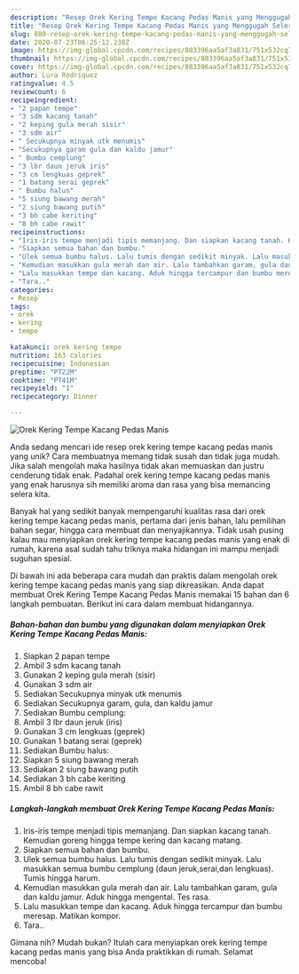 ```yaml
---
description: "Resep Orek Kering Tempe Kacang Pedas Manis yang Menggugah Selera"
title: "Resep Orek Kering Tempe Kacang Pedas Manis yang Menggugah Selera"
slug: 880-resep-orek-kering-tempe-kacang-pedas-manis-yang-menggugah-selera
date: 2020-07-23T06:25:12.238Z
image: https://img-global.cpcdn.com/recipes/883396aa5af3a831/751x532cq70/orek-kering-tempe-kacang-pedas-manis-foto-resep-utama.jpg
thumbnail: https://img-global.cpcdn.com/recipes/883396aa5af3a831/751x532cq70/orek-kering-tempe-kacang-pedas-manis-foto-resep-utama.jpg
cover: https://img-global.cpcdn.com/recipes/883396aa5af3a831/751x532cq70/orek-kering-tempe-kacang-pedas-manis-foto-resep-utama.jpg
author: Lura Rodriquez
ratingvalue: 4.5
reviewcount: 6
recipeingredient:
- "2 papan tempe"
- "3 sdm kacang tanah"
- "2 keping gula merah sisir"
- "3 sdm air"
- " Secukupnya minyak utk menumis"
- "Secukupnya garam gula dan kaldu jamur"
- " Bumbu cemplung"
- "3 lbr daun jeruk iris"
- "3 cm lengkuas geprek"
- "1 batang serai geprek"
- " Bumbu halus"
- "5 siung bawang merah"
- "2 siung bawang putih"
- "3 bh cabe keriting"
- "8 bh cabe rawit"
recipeinstructions:
- "Iris-iris tempe menjadi tipis memanjang. Dan siapkan kacang tanah. Kemudian goreng hingga tempe kering dan kacang matang."
- "Siapkan semua bahan dan bumbu."
- "Ulek semua bumbu halus. Lalu tumis dengan sedikit minyak. Lalu masukkan semua bumbu cemplung (daun jeruk,serai,dan lengkuas). Tumis hingga harum."
- "Kemudian masukkan gula merah dan air. Lalu tambahkan garam, gula dan kaldu jamur. Aduk hingga mengental. Tes rasa."
- "Lalu masukkan tempe dan kacang. Aduk hingga tercampur dan bumbu meresap. Matikan kompor."
- "Tara.."
categories:
- Resep
tags:
- orek
- kering
- tempe

katakunci: orek kering tempe 
nutrition: 163 calories
recipecuisine: Indonesian
preptime: "PT22M"
cooktime: "PT41M"
recipeyield: "1"
recipecategory: Dinner

---
```



![Orek Kering Tempe Kacang Pedas Manis](https://img-global.cpcdn.com/recipes/883396aa5af3a831/751x532cq70/orek-kering-tempe-kacang-pedas-manis-foto-resep-utama.jpg)

Anda sedang mencari ide resep orek kering tempe kacang pedas manis yang unik? Cara membuatnya memang tidak susah dan tidak juga mudah. Jika salah mengolah maka hasilnya tidak akan memuaskan dan justru cenderung tidak enak. Padahal orek kering tempe kacang pedas manis yang enak harusnya sih memiliki aroma dan rasa yang bisa memancing selera kita.

Banyak hal yang sedikit banyak mempengaruhi kualitas rasa dari orek kering tempe kacang pedas manis, pertama dari jenis bahan, lalu pemilihan bahan segar, hingga cara membuat dan menyajikannya. Tidak usah pusing kalau mau menyiapkan orek kering tempe kacang pedas manis yang enak di rumah, karena asal sudah tahu triknya maka hidangan ini mampu menjadi suguhan spesial.




Di bawah ini ada beberapa cara mudah dan praktis dalam mengolah orek kering tempe kacang pedas manis yang siap dikreasikan. Anda dapat membuat Orek Kering Tempe Kacang Pedas Manis memakai 15 bahan dan 6 langkah pembuatan. Berikut ini cara dalam membuat hidangannya.

<!--inarticleads1-->

##### Bahan-bahan dan bumbu yang digunakan dalam menyiapkan Orek Kering Tempe Kacang Pedas Manis:

1. Siapkan 2 papan tempe
1. Ambil 3 sdm kacang tanah
1. Gunakan 2 keping gula merah (sisir)
1. Gunakan 3 sdm air
1. Sediakan  Secukupnya minyak utk menumis
1. Sediakan Secukupnya garam, gula, dan kaldu jamur
1. Sediakan  Bumbu cemplung:
1. Ambil 3 lbr daun jeruk (iris)
1. Gunakan 3 cm lengkuas (geprek)
1. Gunakan 1 batang serai (geprek)
1. Sediakan  Bumbu halus:
1. Siapkan 5 siung bawang merah
1. Sediakan 2 siung bawang putih
1. Sediakan 3 bh cabe keriting
1. Ambil 8 bh cabe rawit




<!--inarticleads2-->

##### Langkah-langkah membuat Orek Kering Tempe Kacang Pedas Manis:

1. Iris-iris tempe menjadi tipis memanjang. Dan siapkan kacang tanah. Kemudian goreng hingga tempe kering dan kacang matang.
1. Siapkan semua bahan dan bumbu.
1. Ulek semua bumbu halus. Lalu tumis dengan sedikit minyak. Lalu masukkan semua bumbu cemplung (daun jeruk,serai,dan lengkuas). Tumis hingga harum.
1. Kemudian masukkan gula merah dan air. Lalu tambahkan garam, gula dan kaldu jamur. Aduk hingga mengental. Tes rasa.
1. Lalu masukkan tempe dan kacang. Aduk hingga tercampur dan bumbu meresap. Matikan kompor.
1. Tara..




Gimana nih? Mudah bukan? Itulah cara menyiapkan orek kering tempe kacang pedas manis yang bisa Anda praktikkan di rumah. Selamat mencoba!
